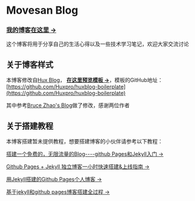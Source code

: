 # Movesan Blog

### [我的博客在这里 &rarr;](http://blog.movesan.me)

这个博客将用于分享自己的生活心得以及一些技术学习笔记，欢迎大家交流讨论

## 关于博客样式

本博客修改自[Hux Blog](http://huangxuan.me)，
**[在这里预览模板 &rarr;](http://huangxuan.me/huxblog-boilerplate/)**，模板的GitHub地址：[https://github.com/Huxpro/huxblog-boilerplate](https://github.com/Huxpro/huxblog-boilerplate)

其中参考[Bruce Zhao's Blog](http://brucezhaor.github.io/)做了修改，感谢两位作者

## 关于搭建教程

本博客搭建暂未提供教程，想要搭建博客的小伙伴请参考以下教程：

[搭建一个免费的，无限流量的Blog----github Pages和Jekyll入门 &rarr;](http://www.ruanyifeng.com/blog/2012/08/blogging_with_jekyll.html)

[Github Pages + Jekyll 独立博客一小时快速搭建&上线指南 &rarr;](http://playingfingers.com/2016/03/26/build-a-blog/)

[用Jekyll搭建的Github Pages个人博客 &rarr;](http://www.jianshu.com/p/88c9e72978b4)

[基于jekyll和github pages博客搭建全过程 &rarr;](http://zackku.com/built-blog/)
